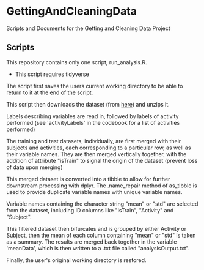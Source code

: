 # GettingAndCleaningData
Scripts and Documents for the Getting and Cleaning Data Project

## Scripts
This repository contains only one script, run_analysis.R.
* This script requires tidyverse

The script first saves the users current working directory to be able to return to it at the end of the script.

This script then downloads the dataset (from [here](https://d396qusza40orc.cloudfront.net/getdata%2Fprojectfiles%2FUCI%20HAR%20Dataset.zip)) and unzips it.

Labels describing variables are read in, followed by labels of activity performed (see 'activityLabels' in the codebook for a list of activities performed)

The training and test datasets, individually, are first merged with their subjects and activities, each corresponding to a particular row, as well as their variable names. They are then merged vertically together, with the addition of attribute "isTrain" to signal the origin of the dataset (prevent loss of data upon merging)

This merged dataset is converted into a tibble to allow for further downstream processing with dplyr. The .name_repair method of as_tibble is used to provide duplicate variable names with unique variable names.

Variable names containing the character string "mean" or "std" are selected from the dataset, including ID columns like "isTrain", "Activity" and "Subject".

This filtered dataset then bifurcates and is grouped by either Activity or Subject, then the mean of each column containing "mean" or "std" is taken as a summary. The results are merged back together in the variable 'meanData', which is then written to a .txt file called "analysisOutput.txt".

Finally, the user's original working directory is restored.
